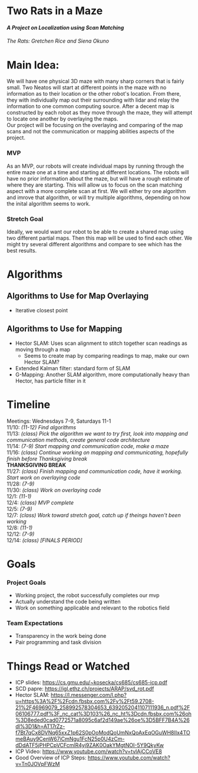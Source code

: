 # Two Rats in a Maze
#### *A Project on Localization using Scan Matching*
###### The Rats: Gretchen Rice and Siena Okuno  


# Main Idea:  
We will have one physical 3D maze with many sharp corners that is fairly small. Two Neatos will start at different points in the maze with no information as to their location or the other robot's location. From there, they with individually map out their surrounding with lidar and relay the information to one common computing source. After a decent map is constructed by each robot as they move through the maze, they will attempt to locate one another by overlaying the maps.  
Our project will be focusing on the overlaying and comparing of the map scans and not the communication or mapping abilities aspects of the project.  

### MVP
As an MVP, our robots will create individual maps by running through the entire maze one at a time and starting at different locations. The robots will have no prior information about the maze, but will have a rough estimate of where they are starting. This will allow us to focus on the scan matching aspect with a more complete scan at first. We will either try one algorithm and imrove that algorithm, or will try multiple algorithms, depending on how the inital algorithm seems to work.  

### Stretch Goal
Ideally, we would want our robot to be able to create a shared map using two different partial maps. Then this map will be used to find each other. We might try several different algorithms and compare to see which has the best results.


# Algorithms
## Algorithms to Use for Map Overlaying
- Iterative closest point  

## Algorithms to Use for Mapping
- Hector SLAM: Uses scan alignment to stitch together scan readings as moving through a map  
  - Seems to create map by comparing readings to map, make our own Hector SLAM?
- Extended Kalman filter: standard form of SLAM
- G-Mapping: Another SLAM algorithm, more computationally heavy than Hector, has particle filter in it

# Timeline
Meetings: Wednesdays 7-9, Saturdays 11-1  
11/10: *(11-12) Find algorithms*  
11/13: *(class) Pick the algorithm we want to try first, look into mapping and communication methods, create general code architecture*   
11/14: *(7-9) Start mapping and communication code, make a maze*  
11/16: *(class) Continue working on mapping and communicating, hopefully finish before Thanksgiving break*    
**THANKSGIVING BREAK**    
11/27: *(class) Finish mapping and communication code, have it working. Start work on overlaying code*  
11/28: *(7-9)*  
11/30: *(class) Work on overlaying code*   
12/1: *(11-1)*  
12/4:  *(class) MVP complete*  
12/5: *(7-9)*  
12/7: *(class) Work toward stretch goal, catch up if theings haven't been working*    
12/8: *(11-1)*     
12/12: *(7-9)*  
12/14: *(class) [FINALS PERIOD]* 

# Goals
### Project Goals  
- Working project, the robot successfully completes our mvp  
- Actually understand the code being written  
- Work on something applicable and relevant to the robotics field  

### Team Expectations  
- Transparency in the work being done  
- Pair programming and task division  

# Things Read or Watched
- ICP slides: https://cs.gmu.edu/~kosecka/cs685/cs685-icp.pdf  
- SCD papre: https://igl.ethz.ch/projects/ARAP/svd_rot.pdf  
- Hector SLAM: https://l.messenger.com/l.php?u=https%3A%2F%2Fcdn.fbsbx.com%2Fv%2Ft59.2708-21%2F46969079_258992578304653_6392052041107111936_n.pdf%2F06106777.pdf%3F_nc_cat%3D103%26_nc_ht%3Dcdn.fbsbx.com%26oh%3D8eded0cad0772571a8095c6af2d149ae%26oe%3D5BFF7B4A%26dl%3D1&h=AT17rZz-f7Bt7qCx8DVNq65xxZ1p62S0pOoModQoUmNxQoAxEqOGuWH8IIx4TOmeBAuy9CenW67iCmNgu1FcN25p0U4zCm-dDdATF5jPHPCpVCFcmlR4yj9ZAK0OakYMgtNOI-5Y9QkyKw 
- ICP Video: https://www.youtube.com/watch?v=tvlAjCCoVE8
- Good Overview of ICP Steps: https://www.youtube.com/watch?v=Tn0JOVpFWzM 


